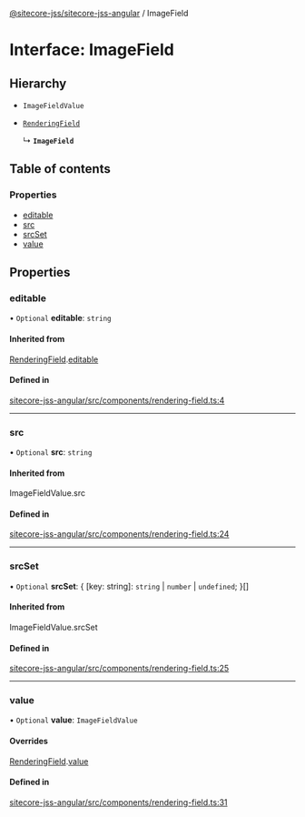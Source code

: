 [@sitecore-jss/sitecore-jss-angular](../README.md) / ImageField

# Interface: ImageField

## Hierarchy

- `ImageFieldValue`

- [`RenderingField`](RenderingField.md)

  ↳ **`ImageField`**

## Table of contents

### Properties

- [editable](ImageField.md#editable)
- [src](ImageField.md#src)
- [srcSet](ImageField.md#srcset)
- [value](ImageField.md#value)

## Properties

### editable

• `Optional` **editable**: `string`

#### Inherited from

[RenderingField](RenderingField.md).[editable](RenderingField.md#editable)

#### Defined in

[sitecore-jss-angular/src/components/rendering-field.ts:4](https://github.com/Sitecore/jss/blob/1db69b67/packages/sitecore-jss-angular/src/components/rendering-field.ts#L4)

___

### src

• `Optional` **src**: `string`

#### Inherited from

ImageFieldValue.src

#### Defined in

[sitecore-jss-angular/src/components/rendering-field.ts:24](https://github.com/Sitecore/jss/blob/1db69b67/packages/sitecore-jss-angular/src/components/rendering-field.ts#L24)

___

### srcSet

• `Optional` **srcSet**: { [key: string]: `string` \| `number` \| `undefined`;  }[]

#### Inherited from

ImageFieldValue.srcSet

#### Defined in

[sitecore-jss-angular/src/components/rendering-field.ts:25](https://github.com/Sitecore/jss/blob/1db69b67/packages/sitecore-jss-angular/src/components/rendering-field.ts#L25)

___

### value

• `Optional` **value**: `ImageFieldValue`

#### Overrides

[RenderingField](RenderingField.md).[value](RenderingField.md#value)

#### Defined in

[sitecore-jss-angular/src/components/rendering-field.ts:31](https://github.com/Sitecore/jss/blob/1db69b67/packages/sitecore-jss-angular/src/components/rendering-field.ts#L31)
